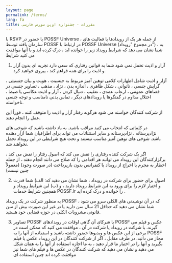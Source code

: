 ```yaml
---
layout: page
permalink: /terms/
lang: fa
title: مقررات - جشنواره اوپن سورس فارسی
---
```


با RSVP یا حضور در POSSF Universe ، از جمله هر یک از رویدادها یا فعالیت های سازمان یافته توسط POSSF در ارتباط با POSSF Universe (در مجموع "رویداد") ، به شما نشان می دهد که شرایط رویداد زیر را خوانده اید ، درک کرده اید و با آنها موافقت می کنید شرایط

1. آزار و اذیت تحمل نمی شود
شما به قوانین رفتاری که سعی دارد تجربه ای بدون آزار و اذیت را برای همه فراهم کند ، پیروی خواهید کرد.

آزار و اذیت شامل اظهارات کلامی توهین آمیز مربوط به جنسیت ، هویت و بیان جنسیتی ، گرایش جنسی ، ناتوانی ، شکل ظاهری ، اندازه بدن ، نژاد ، مذهب ، تصاویر جنسی در فضاهای عمومی ، ارعاب عمدی ، تعقیب ، دنبال کردن ، آزار و اذیت عکاسی یا ضبط ، اختلال مداوم در گفتگوها یا رویدادهای دیگر ، تماس بدنی نامناسب و توجه جنسی ناخواسته.

از شرکت کنندگان خواسته می شود هرگونه رفتار آزار و اذیت را متوقف کنند ، فوراً این عمل را انجام دهند.

در کلماتی که انتخاب می کنید مراقب باشید. به یاد داشته باشید که شوخی های نژادپرستانه ، نژادپرستانه و سایر استثنائات می تواند برای اطرافیان شما آزار دهنده باشد. شوخی های توهین آمیز مناسب نیستند و تحت هیچ شرایطی در این رویداد تحمل نخواهند شد.

اگر یک شرکت کننده رفتاری را نقض می کند که اصول رفتار را نقض می کند ، برگزارکنندگان این رویداد می توانند هر اقدامی را که صلاح می دانند انجام دهند ، از جمله اخطار به مجرم یا اخراج از رویداد یا کنفرانس بدون بازپرداخت (در صورت وجود) (معمولاً چنین نیست)

2. اصول برای حضور
برای شرکت در رویداد ، شما نشان می دهید که: الف) شما قدرت و اختیار لازم را برای ورود به این شرایط رویداد دارید ، و (ب) این شرایط رویداد و همچنین شرایط خدمات POSSF.ir را خوانده و درک کرده اید .

به منظور شرکت در یک رویداد POSSF که در آن نوشیدنی های الکلی سرو می شود ، شما نشان می دهید که حداقل 21 سال سن دارید یا در غیر این صورت بیش از سن قانونی مشروبات الکلی در حوزه قضایی خود هستید.

3. تصاویر
POSSF یا شرکای آن گاهی اوقات در رویدادهای POSSF عکس و فیلم می گیرند. با شرکت در رویداد یا شرکت در آن ، موافقت می کنید که ممکن است در برخی از این عکس ها و ویدیوها حضور داشته باشید و استفاده از آنها را به POSSF مجاز می دانید. در طرف مقابل ، اگر از شرکت کنندگان در این رویداد عکس یا فیلم بگیرید و آنها را در اختیار ما قرار دهید ، به ما اجازه استفاده از آنها را به همان شکل می دهید و نشان می دهید که شرکت کنندگان در عکس ها و فیلم های شما نیز موافقت کرده اند چنین استفاده ای
